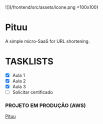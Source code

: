 ![](/frontend/src/assets/icone.png =100x100)
# Pituu
A simple micro-SaaS for URL shortening.

# TASKLISTS
- [x] Aula 1
- [x] Aula 2
- [x] Aula 3
- [ ] Solicitar certificado

### PROJETO EM PRODUÇÃO (AWS)
[Pituu](http://www.pituu.tk/)